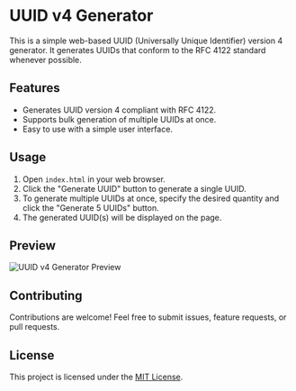 # UUID v4 Generator

This is a simple web-based UUID (Universally Unique Identifier) version 4 generator. It generates UUIDs that conform to the RFC 4122 standard whenever possible.

## Features

- Generates UUID version 4 compliant with RFC 4122.
- Supports bulk generation of multiple UUIDs at once.
- Easy to use with a simple user interface.

## Usage

1. Open `index.html` in your web browser.
2. Click the "Generate UUID" button to generate a single UUID.
3. To generate multiple UUIDs at once, specify the desired quantity and click the "Generate 5 UUIDs" button.
4. The generated UUID(s) will be displayed on the page.

## Preview

![UUID v4 Generator Preview](https://github.com/HelloNesy/UUID-v4-Generator/assets/161613904/c6119eeb-1178-4b94-a905-b67cb6f29978)

## Contributing

Contributions are welcome! Feel free to submit issues, feature requests, or pull requests.

## License

This project is licensed under the [MIT License](LICENSE).
